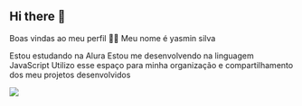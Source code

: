 ## Hi there 👋

Boas vindas ao meu perfil 💙💙
Meu nome é yasmin silva

Estou estudando na Alura
Estou me desenvolvendo na linguagem JavaScript
Utilizo esse espaço para minha organização e compartilhamento dos meu projetos desenvolvidos

![](link)
